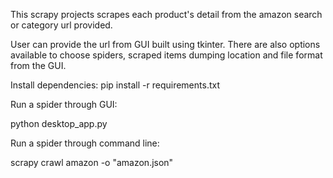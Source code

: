 This scrapy projects scrapes each product's detail from the amazon search or category url provided.

User can provide the url from GUI built using tkinter.
There are also options available to choose spiders, scraped items dumping location and file format from the GUI.

Install dependencies:
pip install -r requirements.txt

Run a spider through GUI:

python desktop_app.py

Run a spider through command line:

scrapy crawl amazon -o "amazon.json"